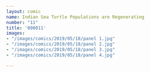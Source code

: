 ```yaml
---
layout: comic
name: Indian Sea Turtle Populations are Regenerating
number: "11"
title: '000011'
images:
- "/images/comics/2019/05/18/panel 1.jpg"
- "/images/comics/2019/05/18/panel 2.jpg"
- "/images/comics/2019/05/18/panel 3.jpg"
- "/images/comics/2019/05/18/panel 4.jpg"

---
```

